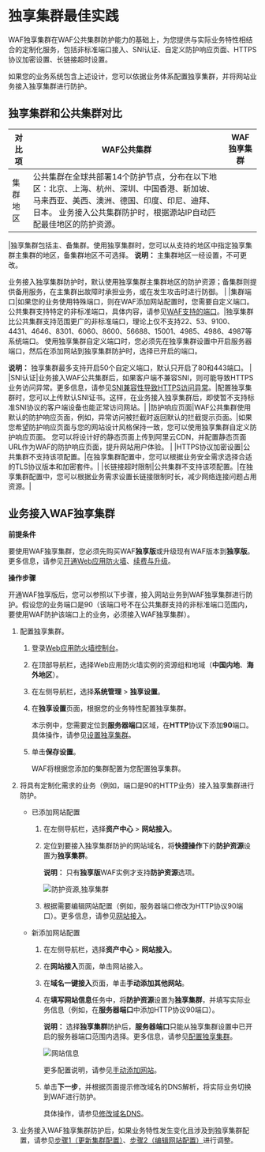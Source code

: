 # 独享集群最佳实践

WAF独享集群在WAF公共集群防护能力的基础上，为您提供与实际业务特性相结合的定制化服务，包括非标准端口接入、SNI认证、自定义防护响应页面、HTTPS协议加密设置、长链接超时设置。

如果您的业务系统包含上述设计，您可以依据业务体系配置独享集群，并将网站业务接入独享集群进行防护。

## 独享集群和公共集群对比

|对比项|WAF公共集群|WAF独享集群|
|---|-------|-------|
|集群地区|公共集群在全球共部署14个防护节点，分布在以下地区：北京、上海、杭州、深圳、中国香港、新加坡、马来西亚、美西、澳洲、德国、印度、印尼、迪拜、日本。 业务接入公共集群防护时，根据源站IP自动匹配最佳地区的防护资源。

|独享集群包括主、备集群。使用独享集群时，您可以从支持的地区中指定独享集群主集群的地区，备集群地区不可选择。 **说明：** 主集群地区一经设置，不可更改。

业务接入独享集群防护时，默认使用独享集群主集群地区的防护资源；备集群则提供备用服务，在主集群出故障时承担业务，或在发生攻击时进行防御。 |
|集群端口|如果您的业务使用特殊端口，则在WAF添加网站配置时，您需要自定义端口。公共集群支持特定的非标准端口，具体内容，请参见[WAF支持的端口](/cn.zh-CN/接入WAF/WAF支持的端口.md)。|独享集群比公共集群支持范围更广的非标准端口，理论上仅不支持22、53、9100、4431、4646、8301、6060、8600、56688、15001、4985、4986、4987等系统端口。 使用独享集群自定义端口时，您必须先在独享集群设置中开启服务器端口，然后在添加网站到独享集群防护时，选择已开启的端口。

**说明：** 独享集群最多支持开启50个自定义端口，默认只开启了80和443端口。 |
|SNI认证|业务接入WAF公共集群后，如果客户端不兼容SNI，则可能导致HTTPS业务访问异常。更多信息，请参见[SNI兼容性导致HTTPS访问异常]()。|配置独享集群时，您可以上传默认SNI证书。这样，在业务接入独享集群后，即使暂不支持标准SNI协议的客户端设备也能正常访问网站。|
|防护响应页面|WAF公共集群使用默认的防护响应页面，例如，异常访问被拦截时返回默认的拦截提示页面。|如果您希望防护响应页面与您的网站设计风格保持一致，您可以使用独享集群自定义防护响应页面。 您可以将设计好的静态页面上传到阿里云CDN，并配置静态页面URL作为WAF的防护响应页面，提升网站用户体验。 |
|HTTPS协议加密设置|公共集群不支持该项配置。|在独享集群配置中，您可以根据业务安全需求选择合适的TLS协议版本和加密套件。|
|长链接超时限制|公共集群不支持该项配置。|在独享集群配置中，您可以根据业务需求设置长链接限制时长，减少网络连接问题占用资源。|

## 业务接入WAF独享集群

**前提条件**

要使用WAF独享集群，您必须先购买WAF**独享版**或升级现有WAF版本到**独享版**。更多信息，请参见[开通Web应用防火墙](/cn.zh-CN/计费与开通服务/开通WAF/开通Web应用防火墙.md)、[续费与升级](/cn.zh-CN/计费与开通服务/续费与升级.md)。

**操作步骤**

开通WAF独享版后，您可以参照以下步骤，接入网站业务到WAF独享集群进行防护。假设您的业务端口是90（该端口号不在公共集群支持的非标准端口范围内，要使用WAF防护该端口上的业务，必须接入WAF独享集群）。

1.  配置独享集群。

    1.  登录[Web应用防火墙控制台](https://yundun.console.aliyun.com/?p=waf)。

    2.  在顶部导航栏，选择Web应用防火墙实例的资源组和地域（**中国内地**、**海外地区**）。

    3.  在左侧导航栏，选择**系统管理** \> **独享设置**。

    4.  在**独享设置**页面，根据您的业务特性配置独享集群。

        本示例中，您需要定位到**服务器端口**区域，在**HTTP**协议下添加**90**端口。具体操作，请参见[设置独享集群](/cn.zh-CN/系统管理/设置独享集群.md)。

    5.  单击**保存设置**。

        WAF将根据您添加的集群配置为您配置独享集群。

2.  将具有定制化需求的业务（例如，端口是90的HTTP业务）接入独享集群进行防护。

    -   已添加网站配置
        1.  在左侧导航栏，选择**资产中心** \> **网站接入**。
        2.  定位到要接入独享集群防护的网站域名，将**快捷操作**下的**防护资源**设置为**独享集群**。

            **说明：** 只有**独享版**WAF实例才支持**防护资源**选项。

            ![防护资源,独享集群](https://static-aliyun-doc.oss-accelerate.aliyuncs.com/assets/img/zh-CN/5381424161/p68674.png)

        3.  根据需要编辑网站配置（例如，服务器端口修改为HTTP协议90端口）。更多信息，请参见[网站接入](/cn.zh-CN/接入WAF/CNAME接入/网站接入.md)。
    -   新添加网站配置
        1.  在左侧导航栏，选择**资产中心** \> **网站接入**。
        2.  在**网站接入**页面，单击网站接入。
        3.  在**域名一键接入**页面，单击**手动添加其他网站**。
        4.  在**填写网站信息**任务中，将**防护资源**设置为**独享集群**，并填写实际业务信息（例如，在**服务器端口**中添加HTTP协议90端口）。

            **说明：** 选择**独享集群**防护后，**服务器端口**只能从独享集群设置中已开启的服务器端口范围内选择。更多信息，请参见[配置独享集群](#step_4sk_oh1_zox)。

            ![网站信息](https://static-aliyun-doc.oss-accelerate.aliyuncs.com/assets/img/zh-CN/5381424161/p68677.png)

            更多配置说明，请参见[手动添加网站](/cn.zh-CN/接入WAF/CNAME接入/网站接入.mdsection_i0l_fp0_t66)。

        5.  单击**下一步**，并根据页面提示修改域名的DNS解析，将实际业务切换到WAF进行防护。

            具体操作，请参见[修改域名DNS](/cn.zh-CN/接入WAF/CNAME接入/修改域名DNS.md)。

3.  业务接入WAF独享集群防护后，如果业务特性发生变化且涉及到独享集群配置，请参见[步骤1（更新集群配置）](#step_4sk_oh1_zox)、[步骤2（编辑网站配置）](#step_9n4_8fm_fng)进行调整。


